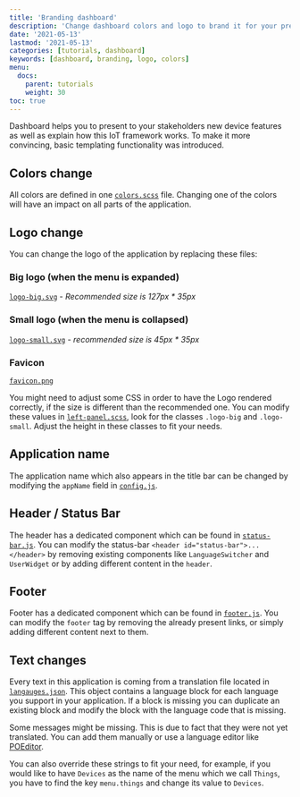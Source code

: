 ```yaml
---
title: 'Branding dashboard'
description: 'Change dashboard colors and logo to brand it for your presentation'
date: '2021-05-13'
lastmod: '2021-05-13'
categories: [tutorials, dashboard]
keywords: [dashboard, branding, logo, colors]
menu:
  docs:
    parent: tutorials
    weight: 30
toc: true
---
```


Dashboard helps you to present to your stakeholders new device features as well as explain how this IoT framework works. To make it more convincing, basic templating functionality was introduced.

## Colors change

All colors are defined in one [`colors.scss`](https://github.com/plgd-dev/hub/tree/main/http-gateway/web/src/common/styles/colors.scss) file. Changing one of the colors will have an impact on all parts of the application.

## Logo change

You can change the logo of the application by replacing these files:

### Big logo (when the menu is expanded)

[`logo-big.svg`](https://github.com/plgd-dev/hub/tree/main/http-gateway/web/src/assets/img/logo-big.svg) - _Recommended size is 127px \* 35px_

### Small logo (when the menu is collapsed)

[`logo-small.svg`](https://github.com/plgd-dev/hub/tree/main/http-gateway/web/src/assets/img/logo-small.svg) - _recommended size is 45px \* 35px_

### Favicon

[`favicon.png`](https://github.com/plgd-dev/hub/tree/main/http-gateway/web/public/favicon.png)

You might need to adjust some CSS in order to have the Logo rendered correctly, if the size is different than the recommended one. You can modify these values in [`left-panel.scss`](https://github.com/plgd-dev/hub/tree/main/http-gateway/web/src/components/left-panel/left-panel.scss), look for the classes `.logo-big` and `.logo-small`. Adjust the height in these classes to fit your needs.

## Application name

The application name which also appears in the title bar can be changed by modifying the `appName` field in [`config.js`](https://github.com/plgd-dev/hub/tree/main/http-gateway/web/src/config.js).

## Header / Status Bar

The header has a dedicated component which can be found in [`status-bar.js`](https://github.com/plgd-dev/hub/tree/main/http-gateway/web/src/components/status-bar/status-bar.js). You can modify the status-bar `<header id="status-bar">...</header>` by removing existing components like `LanguageSwitcher` and `UserWidget` or by adding different content in the `header`.

## Footer

Footer has a dedicated component which can be found in [`footer.js`](https://github.com/plgd-dev/hub/tree/main/http-gateway/web/src/components/footer/footer.js). You can modify the `footer` tag by removing the already present links, or simply adding different content next to them.

## Text changes

Every text in this application is coming from a translation file located in [`langauges.json`](https://github.com/plgd-dev/hub/tree/main/http-gateway/web/src/languages/langauges.json). This object contains a language block for each language you support in your application. If a block is missing you can duplicate an existing block and modify the block with the language code that is missing.

Some messages might be missing. This is due to fact that they were not yet translated. You can add them manually or use a language editor like [POEditor](https://poeditor.com/).

You can also override these strings to fit your need, for example, if you would like to have `Devices` as the name of the menu which we call `Things`, you have to find the key `menu.things` and change its value to `Devices`.
